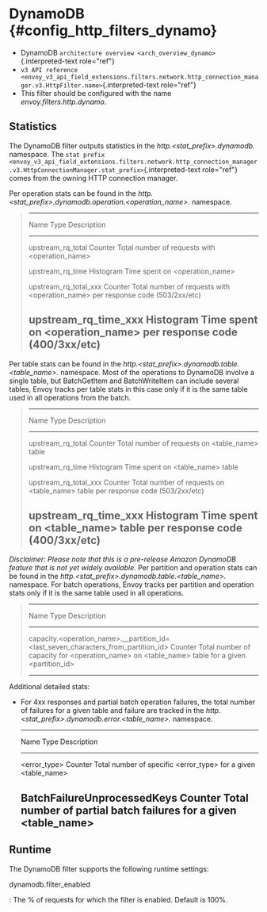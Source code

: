 DynamoDB {#config_http_filters_dynamo}
========

-   DynamoDB
    `architecture overview <arch_overview_dynamo>`{.interpreted-text
    role="ref"}
-   `v3 API reference <envoy_v3_api_field_extensions.filters.network.http_connection_manager.v3.HttpFilter.name>`{.interpreted-text
    role="ref"}
-   This filter should be configured with the name
    *envoy.filters.http.dynamo*.

Statistics
----------

The DynamoDB filter outputs statistics in the
*http.\<stat\_prefix\>.dynamodb.* namespace. The `stat prefix
<envoy_v3_api_field_extensions.filters.network.http_connection_manager.v3.HttpConnectionManager.stat_prefix>`{.interpreted-text
role="ref"} comes from the owning HTTP connection manager.

Per operation stats can be found in the
*http.\<stat\_prefix\>.dynamodb.operation.\<operation\_name\>.*
namespace.

>   --------------------------------------------------------------------------------
>   Name                       Type              Description
>   -------------------------- ----------------- -----------------------------------
>   upstream\_rq\_total        Counter           Total number of requests with
>                                                \<operation\_name\>
>
>   upstream\_rq\_time         Histogram         Time spent on \<operation\_name\>
>
>   upstream\_rq\_total\_xxx   Counter           Total number of requests with
>                                                \<operation\_name\> per response
>                                                code (503/2xx/etc)
>
>   upstream\_rq\_time\_xxx    Histogram         Time spent on \<operation\_name\>
>                                                per response code (400/3xx/etc)
>   --------------------------------------------------------------------------------
>
Per table stats can be found in the
*http.\<stat\_prefix\>.dynamodb.table.\<table\_name\>.* namespace. Most
of the operations to DynamoDB involve a single table, but BatchGetItem
and BatchWriteItem can include several tables, Envoy tracks per table
stats in this case only if it is the same table used in all operations
from the batch.

>   --------------------------------------------------------------------------------
>   Name                       Type              Description
>   -------------------------- ----------------- -----------------------------------
>   upstream\_rq\_total        Counter           Total number of requests on
>                                                \<table\_name\> table
>
>   upstream\_rq\_time         Histogram         Time spent on \<table\_name\> table
>
>   upstream\_rq\_total\_xxx   Counter           Total number of requests on
>                                                \<table\_name\> table per response
>                                                code (503/2xx/etc)
>
>   upstream\_rq\_time\_xxx    Histogram         Time spent on \<table\_name\> table
>                                                per response code (400/3xx/etc)
>   --------------------------------------------------------------------------------
>
*Disclaimer: Please note that this is a pre-release Amazon DynamoDB
feature that is not yet widely available.* Per partition and operation
stats can be found in the
*http.\<stat\_prefix\>.dynamodb.table.\<table\_name\>.* namespace. For
batch operations, Envoy tracks per partition and operation stats only if
it is the same table used in all operations.

>   -------------------------------------------------------------------------------------------------------------------------------------------------------
>   Name                                                                                              Type              Description
>   ------------------------------------------------------------------------------------------------- ----------------- -----------------------------------
>   capacity.\<operation\_name\>.\_\_partition\_id=\<last\_seven\_characters\_from\_partition\_id\>   Counter           Total number of capacity for
>                                                                                                                       \<operation\_name\> on
>                                                                                                                       \<table\_name\> table for a given
>                                                                                                                       \<partition\_id\>
>
>   -------------------------------------------------------------------------------------------------------------------------------------------------------
>
Additional detailed stats:

-   For 4xx responses and partial batch operation failures, the total
    number of failures for a given table and failure are tracked in the
    *http.\<stat\_prefix\>.dynamodb.error.\<table\_name\>.* namespace.

      -----------------------------------------------------------------------------------
      Name                          Type              Description
      ----------------------------- ----------------- -----------------------------------
      \<error\_type\>               Counter           Total number of specific
                                                      \<error\_type\> for a given
                                                      \<table\_name\>

      BatchFailureUnprocessedKeys   Counter           Total number of partial batch
                                                      failures for a given
                                                      \<table\_name\>
      -----------------------------------------------------------------------------------

Runtime
-------

The DynamoDB filter supports the following runtime settings:

dynamodb.filter\_enabled

:   The % of requests for which the filter is enabled. Default is 100%.
